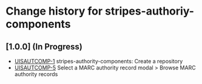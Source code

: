 # Change history for stripes-authoriy-components

## [1.0.0] (In Progress)

- [UISAUTCOMP-1](https://issues.folio.org/browse/UISAUTCOMP-1) stripes-authority-components: Create a repository
- [UISAUTCOMP-5](https://issues.folio.org/browse/UISAUTCOMP-5) Select a MARC authority record modal >  Browse MARC authority records
